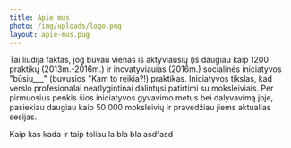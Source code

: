 ```yaml
---
title: Apie mus
photo: /img/uploads/logo.png
layout: apie-mus.pug
---
```

Tai liudija faktas, jog buvau vienas iš aktyviausių (iš daugiau kaip 1200 praktikų (2013m.-2016m.) ir inovatyviauias (2016m.) socialinės iniciatyvos "būsiu___" (buvusios "Kam to reikia?!) praktikas. Iniciatyvos tikslas, kad verslo profesionalai neatlygintinai dalintųsi patirtimi su moksleiviais. Per pirmuosius penkis šios iniciatyvos gyvavimo metus bei dalyvavimą joje, pasiekiau daugiau kaip 50 000 moksleivių ir pravedžiau jiems aktualias sesijas.<p>

Kaip kas kada ir taip toliau la bla bla asdfasd